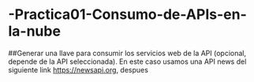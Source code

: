# -Practica01-Consumo-de-APIs-en-la-nube
##Generar una llave para consumir los servicios web de la API (opcional, depende de la API seleccionada).
En este caso usamos una API news del siguiente link https://newsapi.org, despues 
